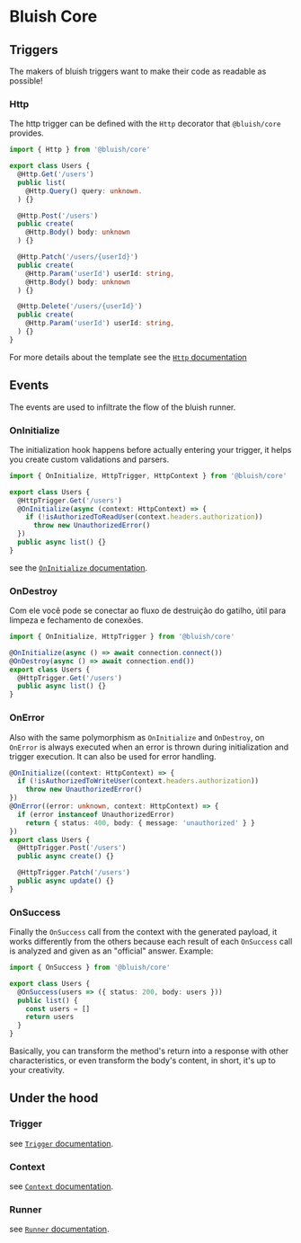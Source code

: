 # Bluish Core

## Triggers

The makers of bluish triggers want to make their code as readable as possible!

### Http

The http trigger can be defined with the `Http` decorator that `@bluish/core` provides.

```ts
import { Http } from '@bluish/core'

export class Users {
  @Http.Get('/users')
  public list(
    @Http.Query() query: unknown.
  ) {}

  @Http.Post('/users')
  public create(
    @Http.Body() body: unknown
  ) {}

  @Http.Patch('/users/{userId}')
  public create(
    @Http.Param('userId') userId: string,
    @Http.Body() body: unknown
  ) {}

  @Http.Delete('/users/{userId}')
  public create(
    @Http.Param('userId') userId: string,
  ) {}
}
```

For more details about the template see the [`Http` documentation](./docs/decorators/http.md)

## Events

The events are used to infiltrate the flow of the bluish runner.

### OnInitialize

The initialization hook happens before actually entering your trigger, it helps you create custom validations and parsers.

```ts
import { OnInitialize, HttpTrigger, HttpContext } from '@bluish/core'

export class Users {
  @HttpTrigger.Get('/users')
  @OnInitialize(async (context: HttpContext) => {
    if (!isAuthorizedToReadUser(context.headers.authorization))
      throw new UnauthorizedError()
  })
  public async list() {}
}
```

see the [`OnInitialize` documentation](./docs/decorators/on-initialize.md).

### OnDestroy

Com ele você pode se conectar ao fluxo de destruição do gatilho, útil para limpeza e fechamento de conexões.

```ts
import { OnInitialize, HttpTrigger } from '@bluish/core'

@OnInitialize(async () => await connection.connect())
@OnDestroy(async () => await connection.end())
export class Users {
  @HttpTrigger.Get('/users')
  public async list() {}
}
```

### OnError

Also with the same polymorphism as `OnInitialize` and `OnDestroy`, on `OnError` is always executed when an error is thrown during initialization and trigger execution. It can also be used for error handling.

```ts
@OnInitialize((context: HttpContext) => {
  if (!isAuthorizedToWriteUser(context.headers.authorization))
    throw new UnauthorizedError()
})
@OnError((error: unknown, context: HttpContext) => {
  if (error instanceof UnauthorizedError)
    return { status: 400, body: { message: 'unauthorized' } }
})
export class Users {
  @HttpTrigger.Post('/users')
  public async create() {}

  @HttpTrigger.Patch('/users')
  public async update() {}
}
```

### OnSuccess

Finally the `OnSuccess` call from the context with the generated payload, it works differently from the others because each result of each `OnSuccess` call is analyzed and given as an "official" answer. Example:

```ts
import { OnSuccess } from '@bluish/core'

export class Users {
  @OnSuccess(users => ({ status: 200, body: users }))
  public list() {
    const users = []
    return users
  }
}
```

Basically, you can transform the method's return into a response with other characteristics, or even transform the body's content, in short, it's up to your creativity.

## Under the hood

### Trigger

see [`Trigger` documentation](./docs/decorators/trigger.md).

### Context

see [`Context` documentation](./docs/context.md).
### Runner

see [`Runner` documentation](./docs/runner.md).
